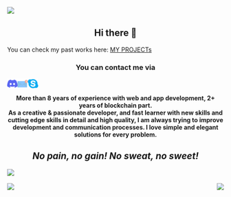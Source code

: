 ![](https://komarev.com/ghpvc/?username=dev-tom-0108&color=yellow)

<h2 align = "center">
Hi there 👋
</h2>

You can check my past works here: <a href="https://github.com/dev-tom-0108/-MY-Projects-README-">MY PROJECTs</a>

<h3 align = "center">You can contact me via </h3>

<a href="https://discordapp.com/users/946819354182418492"><img align="left" src="https://raw.githubusercontent.com/dev-tom-0108/dev-tom-0108/main/images/discord.svg" alt="Oura | Discord" width="24px"/></a>
<a href="mailto:eros1030109@gmail.com"><img align="left" src="https://raw.githubusercontent.com/dev-tom-0108/dev-tom-0108/main/images/email.svg" alt="Oura | Email" width="24px"/></a>
<a href="https://join.skype.com/invite/OB8CWgBxi2qJ"><img align="left" src="https://raw.githubusercontent.com/dev-tom-0108/dev-tom-0108/main/images/skype.svg" alt="Oura | Skype" width="24px"/></a>
<br/>

<h4 align="center">
More than 8 years of experience with web and app development, 2+ years of blockchain part. 
<br />
As a creative & passionate developer, and fast learner with new skills and cutting edge skills in detail and high quality, I am always trying to improve development and communication processes. I love simple and elegant solutions for every problem.
<br />
</h4>

<i><h2 align="center">No pain, no gain! No sweat, no sweet!</h2></i>

![](https://cdn1.vc4a.com/media/2021/08/github-banner.jpg)

<p>
<img align="" height="170px" src="https://github-readme-stats.vercel.app/api/top-langs/?username=dev-tom-0108&exclude_repo=dev-tom-0108.github.io,free-for-dev&layout=compact&langs_count=8&theme=radical">
<img align="right" height="170px" src="https://github-readme-stats.vercel.app/api?username=dev-tom-0108&sshow_icons=true&theme=radical&count_private=true">
</p>
